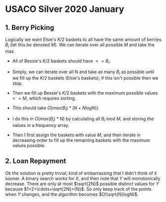 # USACO Silver 2020 January

## 1. Berry Picking
Logically we want Elsie's $K/2$ baskets to all have the same amount of berries $B_i$ (let this be denoted $M$).
We can iterate over all possible $M$ and take the max.
 - All of Bessie's $K/2$ baskets should have $<= B_i$. 
 - Simply, we can iterate over all N and take as many $B_i$ as possible until we fill up the $K/2$ baskets (Elsie's baskets); if this isn't possible then we stop.
 - Then we fill up Bessie's $K/2$ baskets with the maximum possible values $<= M$, which requires sorting. 
 - This should take $O(max(B_i)*(N+NlogN))$.

 - I do this in $O(max(B_i)*N)$ by calculating all $B_i$ mod $M$, and storing the values in a frequency array.
 - Then I first assign the baskets with value $M$, and then iterate in decreasing order to fill up the remaining baskets with the maximum values possible.

## 2. Loan Repayment
Ok the solution is pretty trivial; kind of embarrassing that I didn't think of it sooner. A binary search works for $X$, and then note that $Y$ will monotonically decrease. There are only at most $\sqrt{2N}$ possible distinct values for $Y$ because $1+2+\cdots+\sqrt{2N}>{N}$. So only keep track of the points when $Y$ changes, and the algorithm becomes $O(\sqrt{N}logN)$.